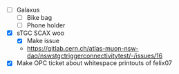 - [ ] Galaxus
  - [ ] Bike bag
  - [ ] Phone holder
- [x] sTGC SCAX woo
  - [X] Make issue
  - https://gitlab.cern.ch/atlas-muon-nsw-daq/nswstgctriggerconnectivitytest/-/issues/16
- [x] Make OPC ticket about whitespace printouts of felix07
